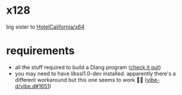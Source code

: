 # x128

big sister to [HotelCalifornia/x64](https://github.com/HotelCalifornia/x64)

# requirements

- all the stuff required to build a Dlang program ([check it out](https://dlang.org))
- you may need to have libssl1.0-dev installed. apparently there's a different workaround but this one seems to work 🤷‍♀️ ([vibe-d/vibe.d#1651](https://github.com/vibe-d/vibe.d/issues/1651))
